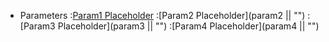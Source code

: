 + Parameters
    :[Param1 Placeholder](param1)
    :[Param2 Placeholder](param2 || "")
    :[Param3 Placeholder](param3 || "")
    :[Param4 Placeholder](param4 || "")
